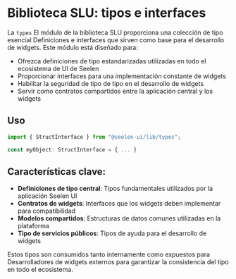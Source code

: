 # **Biblioteca SLU: tipos e interfaces**

La `types` El módulo de la biblioteca SLU proporciona una colección de tipo
esencial Definiciones e interfaces que sirven como base para el desarrollo de
widgets. Este módulo está diseñado para:

- Ofrezca definiciones de tipo estandarizadas utilizadas en todo el ecosistema
  de UI de Seelen
- Proporcionar interfaces para una implementación constante de widgets
- Habilitar la seguridad de tipo de tipo en el desarrollo de widgets
- Servir como contratos compartidos entre la aplicación central y los widgets

## **Uso**

```ts
import { StructInterface } from "@seelen-ui/lib/types";

const myObject: StructInterface = { ... }
```

## **Características clave:**

- **Definiciones de tipo central**: Tipos fundamentales utilizados por la
  aplicación Seelen UI
- **Contratos de widgets**: Interfaces que los widgets deben implementar para
  compatibilidad
- **Modelos compartidos**: Estructuras de datos comunes utilizadas en la
  plataforma
- **Tipo de servicios públicos**: Tipos de ayuda para el desarrollo de widgets

Estos tipos son consumidos tanto internamente como expuestos para
Desarrolladores de widgets externos para garantizar la consistencia del tipo en
todo el ecosistema.
